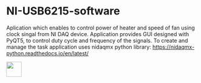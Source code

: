 # NI-USB6215-software

Aplication which enables to control power of heater and speed of fan using clock singal from NI DAQ device. Application provides GUI
designed with PyQT5, to control duty cycle and frequency of the signals. To create and manage the task application uses nidaqmx python
library: https://nidaqmx-python.readthedocs.io/en/latest/ 


<img src="https://media.giphy.com/media/vFKqnCdLPNOKc/giphy.gif" width="40" height="40" />
